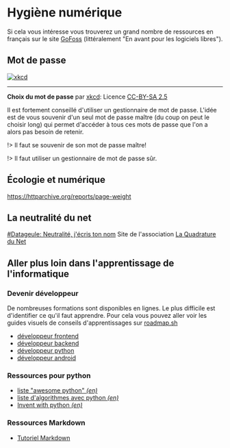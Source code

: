 # Hygiène numérique

Si cela vous intéresse vous trouverez un grand nombre de ressources en français sur le site [GoFoss](https://gofoss.net/fr/) (littéralement "En avant pour les logiciels libres").

## Mot de passe

[![xkcd](https://imgs.xkcd.com/comics/password_strength.png)](https://xkcd.com/936/)

---

<p class="center-p">

**Choix du mot de passe** par [xkcd](https://xkcd.com): Licence [CC-BY-SA 2.5](https://creativecommons.org/licenses/by-sa/2.5/)

</p>

Il est fortement conseillé d'utiliser un gestionnaire de mot de passe. L'idée est de vous souvenir d'un seul mot de passe maître (du coup on peut le choisir long) qui permet d'accéder à tous ces mots de passe que l'on a alors pas besoin de retenir.

!> Il faut se souvenir de son mot de passe maître!

!> Il faut utiliser un gestionnaire de mot de passe sûr.

## Écologie et numérique

<https://httparchive.org/reports/page-weight>

## La neutralité du net

[#Datageule: Neutralité, j'écris ton nom](https://framatube.org/w/64077068-5d05-4815-9095-af63a33a91c4)
Site de l'association [La Quadrature du Net](https://www.laquadrature.net/neutralite_du_net/)

## Aller plus loin dans l'apprentissage de l'informatique

### Devenir développeur

De nombreuses formations sont disponibles en lignes. Le plus difficile est d'identifier ce qu'il faut apprendre. Pour cela vous pouvez aller voir les guides visuels de conseils d'apprentissages sur [roadmap.sh](https://roadmap.sh)

- [développeur frontend](https://roadmap.sh/frontend)
- [développeur backend](https://roadmap.sh/backend)
- [développeur python](https://roadmap.sh/python)
- [développeur android](https://roadmap.sh/android)

### Ressources pour python

- [liste "awesome python" *(en)*](https://github.com/vinta/awesome-python)
- [liste d'algorithmes avec python *(en)*](https://github.com/TheAlgorithms/Python)
- [Invent with python *(en)*](https://inventwithpython.com/)


### Ressources Markdown

- [Tutoriel Markdown](https://www.markdowntutorial.com/fr/)